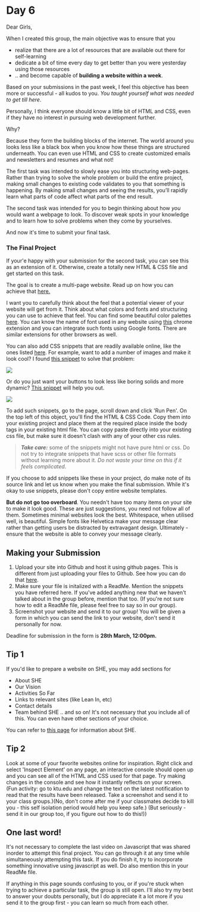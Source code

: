 # Day 6

Dear Girls,

When I created this group, the main objective was to ensure that you  
* realize that there are a lot of resources that are available out there for self-learning
* dedicate a bit of time every day to get better than you were yesterday using those resources
* .. and become capable of **building a website within a week**.

Based on your submissions in the past week, I feel this objective has been more or successful - all kudos to you. *You taught yourself what was needed to get till here*. 

Personally, I think everyone should know a little bit of HTML and CSS, even if they have no interest in pursuing web development further. 

Why? 

Because they form the building blocks of the internet. The world around you looks less like a black box when you know how these things are structured underneath. You can even use HTML and CSS to create customized emails and newsletters and resumes and what not!

The first task was intended to slowly ease you into structuring web-pages. Rather than trying to solve the whole problem or build the entire project, making small changes to existing code validates to you that something is happening. By making small changes and seeing the results, you’ll rapidly learn what parts of code affect what parts of the end result.

The second task was intended for you to begin thinking about how *you* would want a webpage to look. To discover weak spots in your knowledge and to learn how to solve problems when they come by yourselves. 

And now it's time to submit your final task.

### The Final Project

If your'e happy with your submission for the second task, you can see this as an extension of it. Otherwise, create a totally new HTML & CSS file and get started on this task. 

The goal is to create a multi-page website. Read up on how you can achieve that [here.](https://www.learnhowtoprogram.com/user-interfaces/building-layouts-preprocessors/multi-page-html-sites)

I want you to carefully think about the feel that a potential viewer of your website will get from it. Think about what colors and fonts and structuring you can use to achieve that feel. You can find some beautiful color palettes [here](https://colorhunt.co/). You can know the name of font used in any website using [this](https://chrome.google.com/webstore/detail/whatfont/jabopobgcpjmedljpbcaablpmlmfcogm?hl=en) chrome extension and you can integrate such fonts using Google fonts. There are similar extensions for other browsers as well. 

You can also add CSS snippets that are readily available online, like the ones listed [here](https://codemyui.com/tag/pure-css/
). For example, want to add a number of images and make it look cool? I found [this snippet](https://codemyui.com/css-masonry-grid-for-image-gallery/) to solve that problem:

![](https://i2.wp.com/codemyui.com/wp-content/uploads/2018/10/CSS-Masonry-Grid-for-Image-Gallery.gif?w=880&ssl=1)

Or do you just want your buttons to look less like boring solids and more dynamic? [This snippet](https://codemyui.com/gradient-buttons-with-glint-on-hover/) will help you out. 

![](https://i2.wp.com/codemyui.com/wp-content/uploads/2018/09/Gradient-Buttons-With-Glint-on-Hover.gif?w=440&ssl=1)

To add such snippets, go to the page, scroll down and click 'Run Pen'. On the top left of this object, you'll find the HTML & CSS Code. Copy them into your existing project and place them at the required place inside the body tags in your existing html file. You can copy paste directly into your existing css file, but make sure it doesn't clash with any of your other css rules. 

> ***Take care:*** some of the snippets might not have pure html or css. Do not try to integrate snippets that have scss or other file formats without learning more about it. *Do not waste your time on this if it feels complicated*.

If you choose to add snippets like these in your project, do make note of its source link and let us know when you make the final submission. While it's okay to use snippets, please don't copy entire website templates. 

**But do not go too overboard**. You needn't have too many items on your site to make it look good. These are just suggestions, you need not follow all of them. Sometimes minimal websites look the best. Whitespace, when utilised well, is beautiful. Simple fonts like Helvetica make your message clear rather than getting users be distracted by extravagant design. Ultimately - ensure that the website is able to convey your message clearly. 

## Making your Submission

1. Upload your site into Github and host it using github pages. This is different from just uploading your files to  Github. See how you can do that [here](https://youtu.be/8hrJ4oN1u_8?t=330). 
2. Make sure your file is initalized with a ReadMe. Mention the snippets you have referred here. If you've added anything new that we haven't talked about in the group before, mention that too. (If you're not sure how to edit a ReadMe file, please feel free to say so in our group).
3. Screenshot your website and send it to our group! You will be given a form in which you can send the link to your website, don't send it personally for now. 

Deadline for submission in the form is **28th March, 12:00pm.**

## Tip 1

If you'd like to prepare a website on SHE, you may add sections for 
* About SHE
* Our Vision
* Activities So Far
* Links to relevant sites (like Lean In, etc)
* Contact details
* Team behind SHE 
.. and so on! It's not necessary that you include all of this. You can even have other sections of your choice. 

You can refer to [this page](https://github.com/liyanasahir/mission-buildwebsite/blob/master/she.md) for information about SHE. 

## Tip 2

Look at some of your favorite websites online for inspiration. Right click and select 'Inspect Element' on any page, an interactive console should open up and you can see all of the HTML and CSS used for that page. Try making changes in the console and see how it instantly reflects on your screen. (Fun activity: go to ktu.edu and change the text on the latest notification to read that the results have been released. Take a screenshot and send it to your class groups.)(No, don't come after me if your classmates decide to kill you - this self isolation period would help you keep safe.) (But seriously - send it in our group too, if you figure out how to do this!))

## One last word!

It's not necessary to complete the last video on Javascript that was shared inorder to attempt this final project. You can go through it at any time while simultaneously attempting this task. If you do finish it, try to incorporate something innovative using javascript as well. Do also mention this in your ReadMe file. 

If anything in this page sounds confusing to you, or if you're stuck when trying to achieve a particular task, the group is still open. I'll also try my best to answer your doubts personally, but I do appreciate it a lot more if you send it to the group first - you can learn so much from each other.
